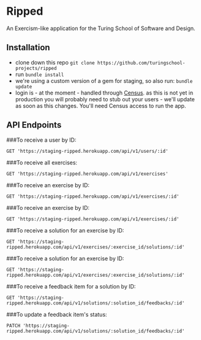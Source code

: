 # Ripped

An Exercism-like application for the Turing School of Software and Design.

## Installation

 - clone down this repo `git clone https://github.com/turingschool-projects/ripped`
 - run `bundle install`
 - we're using a custom version of a gem for staging, so also run: `bundle update`
 - login is - at the moment - handled through [Census](https://github.com/turingschool-projects/census). as this is not yet in production you will probably need to stub out your users - we'll update as soon as this changes. You'll need Census access to run the app.

## API Endpoints

###To receive a user by ID:
```
GET 'https://staging-ripped.herokuapp.com/api/v1/users/:id'
```
###To receive all exercises:
```
GET 'https://staging-ripped.herokuapp.com/api/v1/exercises'
```
###To receive an exercise by ID:
```
GET 'https://staging-ripped.herokuapp.com/api/v1/exercises/:id'
```
###To receive an exercise by ID:
```
GET 'https://staging-ripped.herokuapp.com/api/v1/exercises/:id'
```
###To receive a solution for an exercise by ID:
```
GET 'https://staging-ripped.herokuapp.com/api/v1/exercises/:exercise_id/solutions/:id'
```
###To receive a solution for an exercise by ID:
```
GET 'https://staging-ripped.herokuapp.com/api/v1/exercises/:exercise_id/solutions/:id'
```
###To receive a feedback item for a solution by ID:
```
GET 'https://staging-ripped.herokuapp.com/api/v1/solutions/:solution_id/feedbacks/:id'
```
###To update a feedback item's status:
```
PATCH 'https://staging-ripped.herokuapp.com/api/v1/solutions/:solution_id/feedbacks/:id'
```

